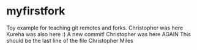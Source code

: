 # myfirstfork
Toy example for teaching git remotes and forks. 
Christopher was here
Kureha was also here :)
A new commit!
Christopher was here AGAIN
This should be the last line of the file
Christopher
Miles
